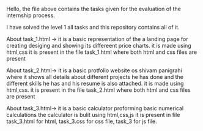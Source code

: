 Hello, the file above contains the tasks given for the evaluation of the internship process.

I have solved the level 1 all tasks and this repository contains all of it.

About task_1.html -> 
it is a basic representation of the a landing page for creating desiging and showing its differeent price charts.
it is made using html,css
it is present in the file task_1.html where both html and css files are present

About task_2.html->
it is a basic protfolio website os shivam panigrahi where it shows all details about different projects he has done and the different skills he has and his resume is also attached.
it is made using html,css.
it is present in the file task_2.html where both html and css files are present

About task_3.html-> 
it is a basic calculator proforming basic numerical calculations
the calculator is bulit using html,css,js
it is present in file task_3.html for html, task_3.css for css file, task_3 for js file.

